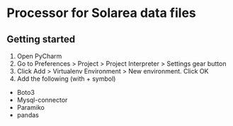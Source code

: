 # Processor for Solarea data files

## Getting started

1. Open PyCharm
2. Go to Preferences > Project > Project Interpreter > Settings gear button
3. Click Add > Virtualenv Environment > New environment.  Click OK
4. Add the following (with + symbol)
  * Boto3
  * Mysql-connector
  * Paramiko
  * pandas
